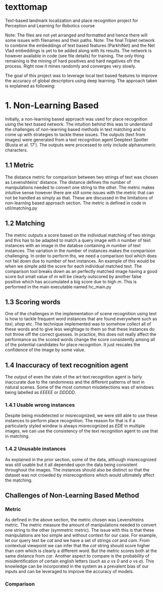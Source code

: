 # texttomap
Text-based landmark localization and place recognition project for Perception and Learning for Robotics course

Note: The files are not yet arranged and formatted and hence there will some issues with filenames and their paths.
Note: The final Triplet network to combine the embeddings of text based features (ParkhiNet) and the Net Vlad embeddings is yet to be added along with its results. The network is however available in code (see file details) for training. The only thing remaining is the mining of hard positives and hard negatives ofr the process. Right now it mines randomly and converges very slowly.


The goal of this project was to leverage local text based features to improve the accuracy of global descriptors using deep learning. The approach taken is explained as following:


# 1. Non-Learning Based


Initially, a non-learning based approach was used for place recognition using the text based network. The intuition behind this was to understand the challenges of non-learning based methods in text matching and to come up with strategies to tackle these issues. The outputs (text from images) were generated from a text recognition agent Deeptext Spotter (Busta et al. 17'). The outputs were processed to only include alphanumeric characters. 

## 1.1 Metric


The distance metric for comparison between two strings of text was chosen as Levenshteins' distance. The distance defines the number of manipulations needed to convert one string to the other. The metric makes intuitive sense however there are still some issues with the metric that can not be handled as simply as that. These are discussed in the limitations of non-learning based approach section. The metric is defined in code in util/matching.py

## 1.2 Matching

The metric outputs a score based on the individual matching of two strings and this has to be adapted to match a query image with *n* number of text instances with an image in the databse containing *m* number of text instances. The variation in the number of instances makes the comparision challenging. In order to perform ths, we need a comparison tool which does not fail down due to number of text instances. An example of this would be when we simple add the score for each individual matched text. The comparison tool breaks down as an perfectly matched image having a good score but small value of  *m* will be clearly outscored by another false positive which has accumulated a big score due to high *m*. This is performed in the main executable named hc_main.py

## 1.3 Scoring words

One of the challenges in the implementation of scene recognition using text is how to tackle frequent word instances that are found everywhere such as *taxi*, *shop* etc. The technique implemented was to somehow collect all of these words and to give less weightage to them so that these instances do not throw off the correct guesses. In practice, this does not really affect the performance as the scored words change the score consistently among all of the potential candidates for place recognition. It just rescales the confidence of the image by some value.

## 1.4 Inaccuracy of text recognition agent

The output of even the state of the art text recognition agent is fairly inaccurate due to the randomness and the different patterns of text in natural scenes. Some of the most common misdetections was of windows being labelled as *EEEEE* or *DDDDD*.

### 1.4.1 Usable wrong instances

Despite being misdetected or misrecognized, we were still able to use these instances to perform place recognition. The reason for that is if a particularly styled window is always misrecognized as *EDE* in multiple images, we can use the consistency of the text recognition agent to use that in matching.

### 1.4.2 Unusable instances

As explained in the prior section, some of the data, although misrecognized was still usable but it all depended upon the data being consistent throughout the images. The instances should also be distinct so that the dataset was not crowded by misrecognitions which would ultimately affect the matching.


## Challenges of Non-Learning Based Method

### Metric 
As defined in the above section, the metric chosen was Levenshteins metric. The metric measure the amount of manipulations needed to convert one string to the other (symmetric metric). The issue with this is that these manipulations are too simple and without context for our case. For example, let our query text be *cat* and we have a set of strings *cot* and *cam*. From contextual viewpoint we can infer that the *cot* string should score higher than *cam* which is clearly a different word. But the metric scores both at the same distance from *car*. Another aspect to compare is the probability of misidentification of certain english letters (such as *o* vs *0* and *o* vs *a*). This knowledge can be incorporated in the system as a prevalent bias of our inputs and can be leveraged to improve the accuracy of models.


### Comparison 

